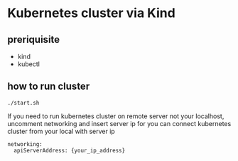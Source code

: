 # Kubernetes cluster via Kind

## preriquisite
- kind
- kubectl
  
## how to run cluster
```
./start.sh
```
If you need to run kubernetes cluster on remote server not your localhost, uncomment networking and insert server ip for you can connect kubernetes cluster from your local with server ip
```
networking:
  apiServerAddress: {your_ip_address}
```